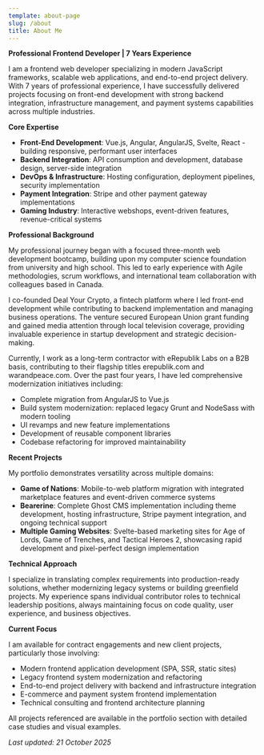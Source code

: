 ```yaml
---
template: about-page
slug: /about
title: About Me
---
```

**Professional Frontend Developer | 7 Years Experience**

I am a frontend web developer specializing in modern JavaScript frameworks, scalable web applications, and end-to-end project delivery. With 7 years of professional experience, I have successfully delivered projects focusing on front-end development with strong backend integration, infrastructure management, and payment systems capabilities across multiple industries.

**Core Expertise**

- **Front-End Development**: Vue.js, Angular, AngularJS, Svelte, React - building responsive, performant user interfaces
- **Backend Integration**: API consumption and development, database design, server-side integration
- **DevOps & Infrastructure**: Hosting configuration, deployment pipelines, security implementation
- **Payment Integration**: Stripe and other payment gateway implementations
- **Gaming Industry**: Interactive webshops, event-driven features, revenue-critical systems

**Professional Background**

My professional journey began with a focused three-month web development bootcamp, building upon my computer science foundation from university and high school. This led to early experience with Agile methodologies, scrum workflows, and international team collaboration with colleagues based in Canada.

I co-founded Deal Your Crypto, a fintech platform where I led front-end development while contributing to backend implementation and managing business operations. The venture secured European Union grant funding and gained media attention through local television coverage, providing invaluable experience in startup development and strategic decision-making.

Currently, I work as a long-term contractor with eRepublik Labs on a B2B basis, contributing to their flagship titles erepublik.com and warandpeace.com. Over the past four years, I have led comprehensive modernization initiatives including:

- Complete migration from AngularJS to Vue.js
- Build system modernization: replaced legacy Grunt and NodeSass with modern tooling
- UI revamps and new feature implementations
- Development of reusable component libraries
- Codebase refactoring for improved maintainability

**Recent Projects**

My portfolio demonstrates versatility across multiple domains:

- **Game of Nations**: Mobile-to-web platform migration with integrated marketplace features and event-driven commerce systems
- **Bearerine**: Complete Ghost CMS implementation including theme development, hosting infrastructure, Stripe payment integration, and ongoing technical support
- **Multiple Gaming Websites**: Svelte-based marketing sites for Age of Lords, Game of Trenches, and Tactical Heroes 2, showcasing rapid development and pixel-perfect design implementation

**Technical Approach**

I specialize in translating complex requirements into production-ready solutions, whether modernizing legacy systems or building greenfield projects. My experience spans individual contributor roles to technical leadership positions, always maintaining focus on code quality, user experience, and business objectives.

**Current Focus**

I am available for contract engagements and new client projects, particularly those involving:
- Modern frontend application development (SPA, SSR, static sites)
- Legacy frontend system modernization and refactoring
- End-to-end project delivery with backend and infrastructure integration
- E-commerce and payment system frontend implementation
- Technical consulting and frontend architecture planning

All projects referenced are available in the portfolio section with detailed case studies and visual examples.

*Last updated: 21 October 2025*